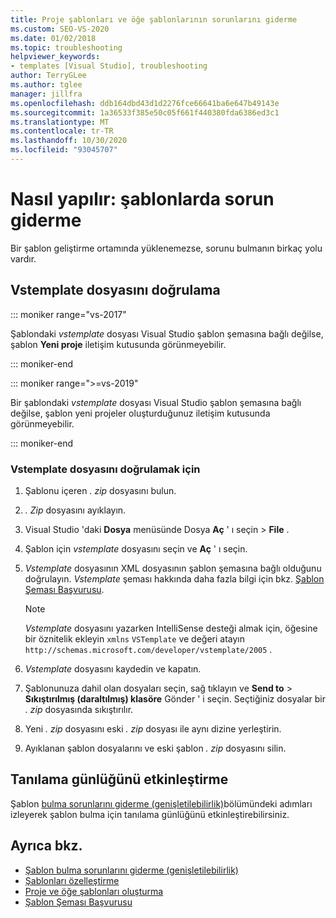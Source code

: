 ```yaml
---
title: Proje şablonları ve öğe şablonlarının sorunlarını giderme
ms.custom: SEO-VS-2020
ms.date: 01/02/2018
ms.topic: troubleshooting
helpviewer_keywords:
- templates [Visual Studio], troubleshooting
author: TerryGLee
ms.author: tglee
manager: jillfra
ms.openlocfilehash: ddb164dbd43d1d2276fce66641ba6e647b49143e
ms.sourcegitcommit: 1a36533f385e50c05f661f440380fda6386ed3c1
ms.translationtype: MT
ms.contentlocale: tr-TR
ms.lasthandoff: 10/30/2020
ms.locfileid: "93045707"
---
```

# <a name="how-to-troubleshoot-templates"></a>Nasıl yapılır: şablonlarda sorun giderme

Bir şablon geliştirme ortamında yüklenemezse, sorunu bulmanın birkaç yolu vardır.

## <a name="validate-the-vstemplate-file"></a>Vstemplate dosyasını doğrulama

::: moniker range="vs-2017"

Şablondaki *vstemplate* dosyası Visual Studio şablon şemasına bağlı değilse, şablon **Yeni proje** iletişim kutusunda görünmeyebilir.

::: moniker-end

::: moniker range=">=vs-2019"

Bir şablondaki *vstemplate* dosyası Visual Studio şablon şemasına bağlı değilse, şablon yeni projeler oluşturduğunuz iletişim kutusunda görünmeyebilir.

::: moniker-end

### <a name="to-validate-the-vstemplate-file"></a>Vstemplate dosyasını doğrulamak için

1. Şablonu içeren *. zip* dosyasını bulun.

1. *. Zip* dosyasını ayıklayın.

1. Visual Studio 'daki **Dosya** menüsünde Dosya **Aç** ' ı seçin  >  **File** .

1. Şablon için *vstemplate* dosyasını seçin ve **Aç** ' ı seçin.

1. *Vstemplate* dosyasının XML dosyasının şablon şemasına bağlı olduğunu doğrulayın. *Vstemplate* şeması hakkında daha fazla bilgi için bkz. [Şablon Şeması Başvurusu](../extensibility/visual-studio-template-schema-reference.md).

    > [!NOTE]
    > *Vstemplate* dosyasını yazarken IntelliSense desteği almak için, öğesine bir öznitelik ekleyin `xmlns` `VSTemplate` ve değeri atayın `http://schemas.microsoft.com/developer/vstemplate/2005` .

1. *Vstemplate* dosyasını kaydedin ve kapatın.

1. Şablonunuza dahil olan dosyaları seçin, sağ tıklayın ve **Send to**  >  **Sıkıştırılmış (daraltılmış) klasöre** Gönder ' i seçin. Seçtiğiniz dosyalar bir *. zip* dosyasında sıkıştırılır.

1. Yeni *. zip* dosyasını eski *. zip* dosyası ile aynı dizine yerleştirin.

1. Ayıklanan şablon dosyalarını ve eski şablon *. zip* dosyasını silin.

## <a name="enable-diagnostic-logging"></a>Tanılama günlüğünü etkinleştirme

Şablon [bulma sorunlarını giderme (genişletilebilirlik)](../extensibility/troubleshooting-template-discovery.md)bölümündeki adımları izleyerek şablon bulma için tanılama günlüğünü etkinleştirebilirsiniz.

## <a name="see-also"></a>Ayrıca bkz.

- [Şablon bulma sorunlarını giderme (genişletilebilirlik)](../extensibility/troubleshooting-template-discovery.md)
- [Şablonları özelleştirme](../ide/customizing-project-and-item-templates.md)
- [Proje ve öğe şablonları oluşturma](../ide/creating-project-and-item-templates.md)
- [Şablon Şeması Başvurusu](../extensibility/visual-studio-template-schema-reference.md)
